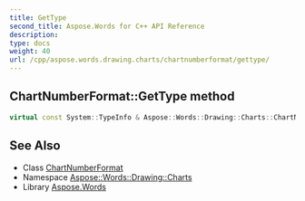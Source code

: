 ```yaml
---
title: GetType
second_title: Aspose.Words for C++ API Reference
description: 
type: docs
weight: 40
url: /cpp/aspose.words.drawing.charts/chartnumberformat/gettype/
---
```

## ChartNumberFormat::GetType method




```cpp
virtual const System::TypeInfo & Aspose::Words::Drawing::Charts::ChartNumberFormat::GetType() const override
```

## See Also

* Class [ChartNumberFormat](../)
* Namespace [Aspose::Words::Drawing::Charts](../../)
* Library [Aspose.Words](../../../)

